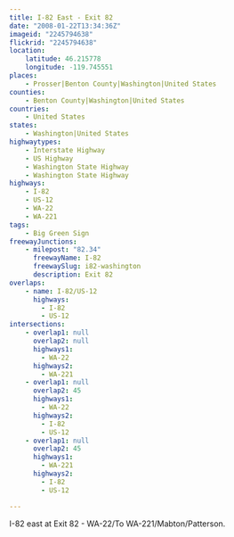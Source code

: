 ```yaml
---
title: I-82 East - Exit 82
date: "2008-01-22T13:34:36Z"
imageid: "2245794638"
flickrid: "2245794638"
location:
    latitude: 46.215778
    longitude: -119.745551
places:
    - Prosser|Benton County|Washington|United States
counties:
    - Benton County|Washington|United States
countries:
    - United States
states:
    - Washington|United States
highwaytypes:
    - Interstate Highway
    - US Highway
    - Washington State Highway
    - Washington State Highway
highways:
    - I-82
    - US-12
    - WA-22
    - WA-221
tags:
    - Big Green Sign
freewayJunctions:
    - milepost: "82.34"
      freewayName: I-82
      freewaySlug: i82-washington
      description: Exit 82
overlaps:
    - name: I-82/US-12
      highways:
        - I-82
        - US-12
intersections:
    - overlap1: null
      overlap2: null
      highways1:
        - WA-22
      highways2:
        - WA-221
    - overlap1: null
      overlap2: 45
      highways1:
        - WA-22
      highways2:
        - I-82
        - US-12
    - overlap1: null
      overlap2: 45
      highways1:
        - WA-221
      highways2:
        - I-82
        - US-12

---
```

I-82 east at Exit 82 - WA-22/To WA-221/Mabton/Patterson.